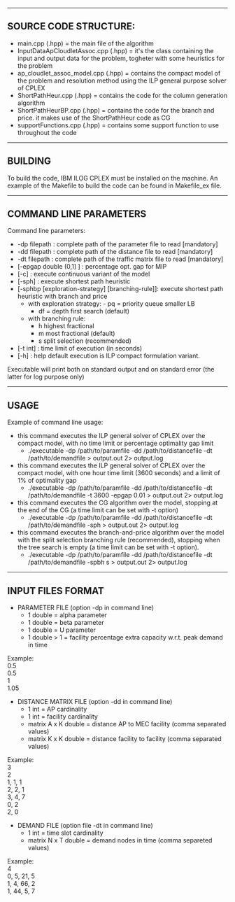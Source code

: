 
------------
SOURCE CODE STRUCTURE:
------------

- main.cpp (.hpp) = the main file of the algorithm
- InputDataApCloudletAssoc.cpp (.hpp) = it's the class containing the input and output data for the problem, togheter with some heuristics for the problem
- ap_cloudlet_assoc_model.cpp (.hpp) = contains the compact model of the problem and resolution method using the ILP general purpose solver of CPLEX
- ShortPathHeur.cpp (.hpp) = contains the code for the column generation algorithm
- ShortPathHeurBP.cpp (.hpp) = contains the code for the branch and price. it makes use of the ShortPathHeur code as CG
- supportFunctions.cpp (.hpp) = contains some support function to use throughout the code

------------
BUILDING
------------

To build the code, IBM ILOG CPLEX must be installed on the machine.
An example of the Makefile to build the code can be found in Makefile_ex file.

------------
COMMAND LINE PARAMETERS
------------

Command line parameters: 
* -dp filepath :	 complete path of the parameter file to read [mandatory]
* -dd filepath :	 complete path of the distance file to read [mandatory]
* -dt filepath :	 complete path of the traffic matrix file to read [mandatory]
* [-epgap double (0,1] ] : 	 percentage opt. gap for MIP
* [-c] : 	 execute continuous variant of the model
* [-sph] : 	 execute shortest path heuristic
* [-sphbp [exploration-strategy] [branching-rule]]: 	 execute shortest path heuristic with branch and price 
 	 - with exploration strategy: 
 	  -	pq = priority queue smaller LB 
 		 - df = depth first search (default) 
 	 - with branching rule: 
 		 - h highest fractional 
 		 - m most fractional (default) 
 		 - s split selection (recommended)
* [-t int] : time limit of execution (in seconds)
* [-h] : 	 help
 default execution is ILP compact formulation variant.

Executable will print both on standard output and on standard error (the latter for log purpose only)

------------
USAGE
------------

 Example of command line usage:
* this command executes the ILP general solver of CPLEX over the compact model, with no time limit or percentage optimality gap limit
     - ./executable -dp /path/to/paramfile -dd /path/to/distancefile -dt /path/to/demandfile > output.out 2> output.log   
* this command executes the ILP general solver of CPLEX over the compact model, with one hour time limit (3600 seconds) and a limit of 1% of optimality gap
     - ./executable -dp /path/to/paramfile -dd /path/to/distancefile -dt /path/to/demandfile -t 3600 -epgap 0.01 > output.out 2> output.log  
* this command executes the CG algorithm over the model, stopping at the end of the CG (a time limit can be set with -t option)
     - ./executable -dp /path/to/paramfile -dd /path/to/distancefile -dt /path/to/demandfile -sph > output.out 2> output.log
* this command executes the branch-and-price algorithm over the model with the split selection branching rule (recommended), stopping when the tree search is empty (a time limit can be set with -t option). 
     - ./executable -dp /path/to/paramfile -dd /path/to/distancefile -dt /path/to/demandfile -spbh s > output.out 2> output.log

------------
INPUT FILES FORMAT
------------
* PARAMETER FILE (option -dp in command line)
     - 1 double = alpha parameter
     - 1 double = beta parameter
     - 1 double = U parameter
     - 1 double > 1 = facility percentage extra capacity w.r.t. peak demand in time
    
Example:\
0.5    
0.5 \
1 \
1.05
     
* DISTANCE MATRIX FILE (option -dd in command line)
     - 1 int = AP cardinality
     - 1 int = facility cardinality
     - matrix A x K double = distance AP to MEC facility (comma separated values)
     - matrix K x K double = distance facility to facility (comma separated values)

Example: \
3 \
2 \
1, 1, 1 \
2, 2, 1 \
3, 4, 7 \
0, 2  \
2, 0 

* DEMAND FILE (option file -dt in command line)
     - 1 int = time slot cardinality
     - matrix N x T double = demand nodes in time (comma separeted values)

Example: \
4 \
0, 5, 21, 5 \
1, 4, 66, 2 \
1, 44, 5, 7
